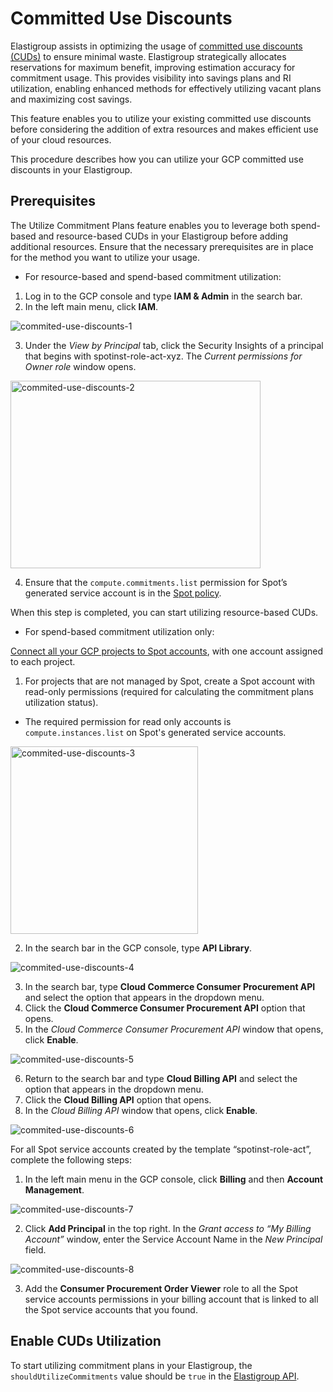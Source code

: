 # Committed Use Discounts 

Elastigroup assists in optimizing the usage of [committed use discounts (CUDs)](https://cloud.google.com/compute/docs/instances/committed-use-discounts-overview) to ensure minimal waste. Elastigroup strategically allocates reservations for maximum benefit, improving estimation accuracy for commitment usage. This provides visibility into savings plans and RI utilization, enabling enhanced methods for effectively utilizing vacant plans and maximizing cost savings. 

This feature enables you to utilize your existing committed use discounts before considering the addition of extra resources and makes efficient use of your cloud resources. 

This procedure describes how you can utilize your GCP committed use discounts in your Elastigroup. 

## Prerequisites 

The Utilize Commitment Plans feature enables you to leverage both spend-based and resource-based CUDs in your Elastigroup before adding additional resources. Ensure that the necessary prerequisites are in place for the method you want to utilize your usage.  

* For resource-based and spend-based commitment utilization:  

1. Log in to the GCP console and type **IAM & Admin** in the search bar.  
2. In the left main menu, click **IAM**.  

![commited-use-discounts-1](https://github.com/spotinst/help/assets/106514736/930c8ca3-0a6b-4e3f-9b52-9088fbc4498f)

3. Under the _View by Principal_ tab, click the Security Insights of a principal that begins with spotinst-role-act-xyz. The _Current permissions for Owner role_ window opens.  

<img width="400" height="300" alt="commited-use-discounts-2" src="https://github.com/spotinst/help/assets/106514736/d03723af-d0b9-4730-8680-972c90dd519f">

4. Ensure that the `compute.commitments.list` permission for Spot’s generated service account is in the [Spot policy](https://docs.spot.io/administration/api/spot-policy-in-gcp). 

When this step is completed, you can start utilizing resource-based CUDs. 

* For spend-based commitment utilization only: 

[Connect all your GCP projects to Spot accounts](https://docs.spot.io/connect-your-cloud-provider/first-account/gcp-manually?id=connect-gcp-manually), with one account assigned to each project. 

1. For projects that are not managed by Spot, create a Spot account with read-only permissions (required for calculating the commitment plans utilization status). 

* The required permission for read only accounts is `compute.instances.list` on Spot's generated service accounts. 

<img width="300" height="300" alt="commited-use-discounts-3" src="https://github.com/spotinst/help/assets/106514736/52c0db34-54c4-4cbc-9352-3a7fb26a949c">

2. In the search bar in the GCP console, type **API Library**. 

![commited-use-discounts-4](https://github.com/spotinst/help/assets/106514736/c3dab9c3-b07b-4854-8b04-a330b6b62300)

3. In the search bar, type **Cloud Commerce Consumer Procurement API** and select the option that appears in the dropdown menu.  
4. Click the **Cloud Commerce Consumer Procurement API** option that opens. 
5. In the _Cloud Commerce Consumer Procurement API_ window that opens, click **Enable**. 

![commited-use-discounts-5](https://github.com/spotinst/help/assets/106514736/bb5eed0e-5cf6-4e62-8efa-29b4d923bd2f)

6. Return to the search bar and type **Cloud Billing API** and select the option that appears in the dropdown menu. 
7. Click the **Cloud Billing API** option that opens. 
8. In the _Cloud Billing API_ window that opens, click **Enable**. 

![commited-use-discounts-6](https://github.com/spotinst/help/assets/106514736/9a833103-8205-4f67-a6e8-17b4ce364f72)

For all Spot service accounts created by the template “spotinst-role-act”, complete the following steps:  

1. In the left main menu in the GCP console, click **Billing** and then **Account Management**.  

![commited-use-discounts-7](https://github.com/spotinst/help/assets/106514736/8ec5d453-d1ca-4bf1-aad2-340281008df2)

2. Click **Add Principal** in the top right. In the _Grant access to “My Billing Account”_ window, enter the Service Account Name in the _New Principal_ field.  

![commited-use-discounts-8](https://github.com/spotinst/help/assets/106514736/085e1149-411f-497f-9277-2e63ff72860b)

3. Add the **Consumer Procurement Order Viewer** role to all the Spot service accounts permissions in your billing account that is linked to all the Spot service accounts that you found. 

## Enable CUDs Utilization  

To start utilizing commitment plans in your Elastigroup, the `shouldUtilizeCommitments` value should be `true` in the [Elastigroup API](https://docs.spot.io/api/#tag/Elastigroup-GCP/operation/elastigroupGcpCreate). 

 
